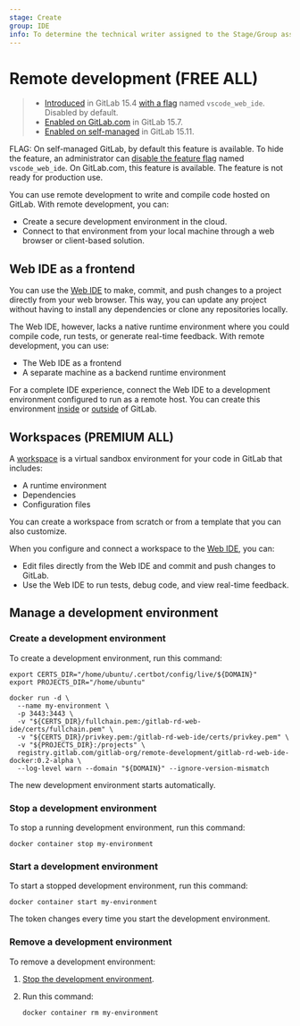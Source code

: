 ```yaml
---
stage: Create
group: IDE
info: To determine the technical writer assigned to the Stage/Group associated with this page, see https://handbook.gitlab.com/handbook/product/ux/technical-writing/#assignments
---
```


# Remote development **(FREE ALL)**

> - [Introduced](https://gitlab.com/gitlab-org/gitlab/-/merge_requests/95169) in GitLab 15.4 [with a flag](../../../administration/feature_flags.md) named `vscode_web_ide`. Disabled by default.
> - [Enabled on GitLab.com](https://gitlab.com/gitlab-org/gitlab/-/issues/371084) in GitLab 15.7.
> - [Enabled on self-managed](https://gitlab.com/gitlab-org/gitlab/-/merge_requests/115741) in GitLab 15.11.

FLAG:
On self-managed GitLab, by default this feature is available. To hide the feature, an administrator can [disable the feature flag](../../../administration/feature_flags.md) named `vscode_web_ide`. On GitLab.com, this feature is available. The feature is not ready for production use.

You can use remote development to write and compile code hosted on GitLab.
With remote development, you can:

- Create a secure development environment in the cloud.
- Connect to that environment from your local machine through a web browser or client-based solution.

## Web IDE as a frontend

You can use the [Web IDE](../web_ide/index.md) to make, commit, and push changes to a project directly from your web browser.
This way, you can update any project without having to install any dependencies or clone any repositories locally.

The Web IDE, however, lacks a native runtime environment where you could compile code, run tests, or generate real-time feedback.
With remote development, you can use:

- The Web IDE as a frontend
- A separate machine as a backend runtime environment

For a complete IDE experience, connect the Web IDE to a development environment configured to run as a remote host.
You can create this environment [inside](../../workspace/configuration.md) or [outside](connect_machine.md) of GitLab.

## Workspaces **(PREMIUM ALL)**

A [workspace](../../workspace/index.md) is a virtual sandbox environment for your code in GitLab that includes:

- A runtime environment
- Dependencies
- Configuration files

You can create a workspace from scratch or from a template that you can also customize.

When you configure and connect a workspace to the [Web IDE](../web_ide/index.md), you can:

- Edit files directly from the Web IDE and commit and push changes to GitLab.
- Use the Web IDE to run tests, debug code, and view real-time feedback.

## Manage a development environment

### Create a development environment

To create a development environment, run this command:

```shell
export CERTS_DIR="/home/ubuntu/.certbot/config/live/${DOMAIN}"
export PROJECTS_DIR="/home/ubuntu"

docker run -d \
  --name my-environment \
  -p 3443:3443 \
  -v "${CERTS_DIR}/fullchain.pem:/gitlab-rd-web-ide/certs/fullchain.pem" \
  -v "${CERTS_DIR}/privkey.pem:/gitlab-rd-web-ide/certs/privkey.pem" \
  -v "${PROJECTS_DIR}:/projects" \
  registry.gitlab.com/gitlab-org/remote-development/gitlab-rd-web-ide-docker:0.2-alpha \
  --log-level warn --domain "${DOMAIN}" --ignore-version-mismatch
```

The new development environment starts automatically.

### Stop a development environment

To stop a running development environment, run this command:

```shell
docker container stop my-environment
```

### Start a development environment

To start a stopped development environment, run this command:

```shell
docker container start my-environment
```

The token changes every time you start the development environment.

### Remove a development environment

To remove a development environment:

1. [Stop the development environment](#stop-a-development-environment).
1. Run this command:

   ```shell
   docker container rm my-environment
   ```

